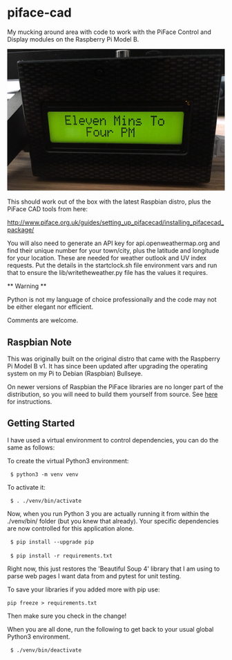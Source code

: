 # piface-cad

My mucking around area with code to work with the PiFace Control and Display modules on the Raspberry Pi Model B.

 ![Pi Clock Photo](https://github.com/sjhawke/piface-cad/blob/main/pi-clock.PNG)

This should work out of the box with the latest Raspbian distro, plus the PiFace CAD tools from here:

http://www.piface.org.uk/guides/setting_up_pifacecad/installing_pifacecad_package/

You will also need to generate an API key for api.openweathermap.org and find their unique number for your town/city,
plus the latitude and longitude for your location. These are needed for weather outlook and UV index requests.
Put the details in the startclock.sh file environment vars and run that to ensure the lib/writetheweather.py file has
the values it requires.

** Warning ** 

Python is not my language of choice professionally and the code may not be either elegant nor efficient.

Comments are welcome.

## Raspbian Note

This was originally built on the original distro that came with the Raspberry Pi Model B v1. 
It has since been updated after upgrading the operating system on my Pi to Debian (Raspbian) Bullseye. 

On newer versions of Raspbian the PiFace libraries are no longer part of the distribution, so you
will need to build them yourself from source. See [here](https://github.com/piface/pifacecad?tab=readme-ov-file#install-on-raspbian-strech-and-raspberrypi-3) for instructions.

## Getting Started

 I have used a virtual environment to control dependencies, you can do the same as follows:

 To create the virtual Python3 environment:
```
 $ python3 -m venv venv
```
To activate it:
```
 $ . ./venv/bin/activate
```
Now, when you run Python 3 you are actually running it from within the ./venv/bin/ folder (but you knew that already).
Your specific dependencies are now controlled for this application alone.

```
 $ pip install --upgrade pip
 
 $ pip install -r requirements.txt
```
Right now, this just restores the 'Beautiful Soup 4' library that I am using to parse web pages I want data from and pytest for unit testing.

To save your libraries if you added more with pip use:
```
pip freeze > requirements.txt
```
Then make sure you check in the change!

When you are all done, run the following to get back to your usual global Python3 environment.
```
 $ ./venv/bin/deactivate
```
